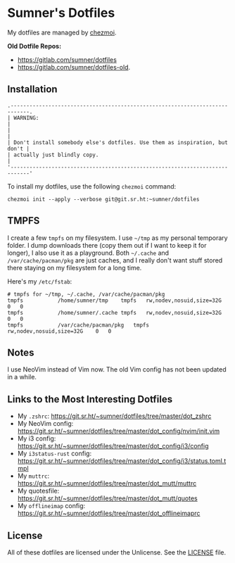 # Sumner's Dotfiles

My dotfiles are managed by [chezmoi](https://github.com/twpayne/chezmoi/).

**Old Dotfile Repos:**

* https://gitlab.com/sumner/dotfiles
* https://gitlab.com/sumner/dotfiles-old.

## Installation

```
.----------------------------------------------------------------------------.
| WARNING:                                                                   |
|                                                                            |
| Don't install somebody else's dotfiles. Use them as inspiration, but don't |
| actually just blindly copy.                                                |
'----------------------------------------------------------------------------'
```

To install my dotfiles, use the following `chezmoi` command:

    chezmoi init --apply --verbose git@git.sr.ht:~sumner/dotfiles

## TMPFS

I create a few `tmpfs` on my filesystem. I use `~/tmp` as my personal temporary
folder. I dump downloads there (copy them out if I want to keep it for longer),
I also use it as a playground. Both `~/.cache` and `/var/cache/pacman/pkg` are
just caches, and I really don't want stuff stored there staying on my filesystem
for a long time.

Here's my `/etc/fstab`:

    # tmpfs for ~/tmp, ~/.cache, /var/cache/pacman/pkg
    tmpfs			/home/sumner/tmp	tmpfs	rw,nodev,nosuid,size=32G	0	0
    tmpfs			/home/sumner/.cache	tmpfs	rw,nodev,nosuid,size=32G	0	0
    tmpfs			/var/cache/pacman/pkg	tmpfs	rw,nodev,nosuid,size=32G	0	0

## Notes

I use NeoVim instead of Vim now. The old Vim config has not been updated in a
while.

## Links to the Most Interesting Dotfiles

- My `.zshrc`: https://git.sr.ht/~sumner/dotfiles/tree/master/dot_zshrc
- My NeoVim config: https://git.sr.ht/~sumner/dotfiles/tree/master/dot_config/nvim/init.vim
- My i3 config: https://git.sr.ht/~sumner/dotfiles/tree/master/dot_config/i3/config
- My `i3status-rust` config: https://git.sr.ht/~sumner/dotfiles/tree/master/dot_config/i3/status.toml.tmpl
- My `muttrc`: https://git.sr.ht/~sumner/dotfiles/tree/master/dot_mutt/muttrc
- My quotesfile: https://git.sr.ht/~sumner/dotfiles/tree/master/dot_mutt/quotes
- My `offlineimap` config: https://git.sr.ht/~sumner/dotfiles/tree/master/dot_offlineimaprc

## License

All of these dotfiles are licensed under the Unlicense. See the
[LICENSE](https://git.sr.ht/~sumner/dotfiles/tree/master/LICENSE) file.

